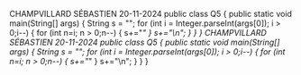 CHAMPVILLARD SÉBASTIEN
20-11-2024
public class Q5 
{
  public static void main(String[] args) 
  {
    String s = "";
    for (int i = Integer.parseInt(args[0]); i > 0;i--)
    {
      for (int n=i; n > 0;n--)
      {
        s+="*"
      }
      s+="\n";
    }
	}
}
CHAMPVILLARD SÉBASTIEN
20-11-2024
public class Q5 
{
  public static void main(String[] args) 
  {
    String s = "";
    for (int i = Integer.parseInt(args[0]); i > 0;i--)
    {
      for (int n=i; n > 0;n--)
      {
        s+="*"
      }
      s+="\n";
    }
	}
}
